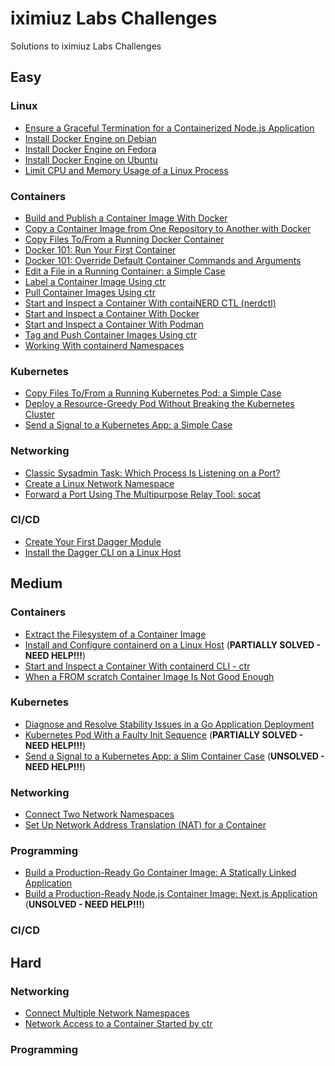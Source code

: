 # iximiuz Labs Challenges

Solutions to iximiuz Labs Challenges

## Easy

### Linux

- [Ensure a Graceful Termination for a Containerized Node.js Application](./easy/graceful_termination_for_nodejs_container)
- [Install Docker Engine on Debian](./easy/install_docker_engine_on_debian)
- [Install Docker Engine on Fedora](./easy/install_docker_engine_on_fedora)
- [Install Docker Engine on Ubuntu](./easy/install_docker_engine_on_ubuntu)
- [Limit CPU and Memory Usage of a Linux Process](./easy/limit_cpu_and_memory_of_linux_process)

### Containers

- [Build and Publish a Container Image With Docker](./easy/build_and_publish_container_image_with_docker)
- [Copy a Container Image from One Repository to Another with Docker](./easy/copy_container_image_from_one_repository_to_another_with_docker)
- [Copy Files To/From a Running Docker Container](./easy/copy_files_to_from_container)
- [Docker 101: Run Your First Container](./easy/docker_101_container_run)
- [Docker 101: Override Default Container Commands and Arguments](./easy/docker_101_container_run_override_command)
- [Edit a File in a Running Container: a Simple Case](./easy/edit_file_in_running_container)
- [Label a Container Image Using ctr](./easy/labeling_container_images_with_ctr)
- [Pull Container Images Using ctr](./easy/pulling_container_images_with_ctr)
- [Start and Inspect a Container With contaiNERD CTL (nerdctl)](./easy/start_container_with_nerdctl)
- [Start and Inspect a Container With Docker](./easy/start_container_with_docker)
- [Start and Inspect a Container With Podman](./easy/start_container_with_podman)
- [Tag and Push Container Images Using ctr](./easy/pushing_container_images_with_ctr)
- [Working With containerd Namespaces](./easy/containerd_namespaces)

### Kubernetes

- [Copy Files To/From a Running Kubernetes Pod: a Simple Case](./easy/copy_files_to_from_kubernetes_pod)
- [Deploy a Resource-Greedy Pod Without Breaking the Kubernetes Cluster](./easy/start_pod_with_limited_resources)
- [Send a Signal to a Kubernetes App: a Simple Case](./easy/kubernetes_signal_container)

### Networking

- [Classic Sysadmin Task: Which Process Is Listening on a Port?](./easy/linux_find_process_using_port)
- [Create a Linux Network Namespace](./easy/create_a_linux_network_namespace)
- [Forward a Port Using The Multipurpose Relay Tool: socat](./easy/forward_a_port_using_the_multipurpose_relay_tool_socat)

### CI/CD

- [Create Your First Dagger Module](./easy/create_first_dagger_module)
- [Install the Dagger CLI on a Linux Host](./easy/install_dagger_on_linux)

## Medium

### Containers

- [Extract the Filesystem of a Container Image](./medium/extract_container_image_filesystem)
- [Install and Configure containerd on a Linux Host](./medium/install_and_configure_containerd) (**PARTIALLY SOLVED - NEED HELP!!!**)
- [Start and Inspect a Container With containerd CLI - ctr](./medium/start_container_with_ctr)
- [When a FROM scratch Container Image Is Not Good Enough](./medium/when_from_scratch_image_is_not_good_enough)

### Kubernetes

- [Diagnose and Resolve Stability Issues in a Go Application Deployment](./medium/fix_go_app_container_oom)
- [Kubernetes Pod With a Faulty Init Sequence](./medium/kubernetes_pod_with_faulty_init_sequence) (**PARTIALLY SOLVED - NEED HELP!!!**)
- [Send a Signal to a Kubernetes App: a Slim Container Case](./medium/kubernetes_signal_slim_container) (**UNSOLVED - NEED HELP!!!**)

### Networking

- [Connect Two Network Namespaces](./medium/connect_two_network_namespaces)
- [Set Up Network Address Translation (NAT) for a Container](./medium/set_up_nat_for_container)

### Programming

- [Build a Production-Ready Go Container Image: A Statically Linked Application](./medium/dockerize_golang_application_static_linking)
- [Build a Production-Ready Node.js Container Image: Next.js Application](./medium/dockerize_nodejs_application_nextjs) (**UNSOLVED - NEED HELP!!!**)

### CI/CD

## Hard

### Networking

- [Connect Multiple Network Namespaces](./hard/connect_multiple_network_namespaces)
- [Network Access to a Container Started by ctr](./hard/access_containerd_container_with_no_published_ports)

### Programming